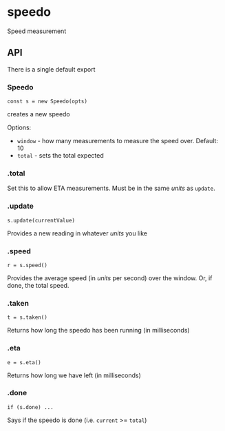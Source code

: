 # speedo
Speed measurement

## API

There is a single default export

### Speedo
`const s = new Speedo(opts)`

creates a new speedo

Options:

- `window` - how many measurements to measure the speed over. Default: 10
- `total` - sets the total expected

### .total
Set this to allow ETA measurements. Must be in the same *units* as `update`.

### .update
`s.update(currentValue)`

Provides a new reading in whatever *units* you like

### .speed
`r = s.speed()`

Provides the average speed (in *units* per second) over the window. Or, if done, the total speed.

### .taken
`t = s.taken()`

Returns how long the speedo has been running (in milliseconds)

### .eta
`e = s.eta()`

Returns how long we have left (in milliseconds)

### .done
`if (s.done) ...`

Says if the speedo is done (i.e. `current` >= `total`)
